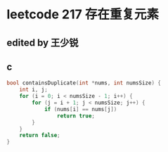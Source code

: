 # leetcode 217 存在重复元素

## edited by 王少锐

## c

```c
bool containsDuplicate(int *nums, int numsSize) {
    int i, j;
    for (i = 0; i < numsSize - 1; i++) {
        for (j = i + 1; j < numsSize; j++) {
            if (nums[i] == nums[j])
                return true;
        }
    }
    return false;
}

```
